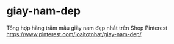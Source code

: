 # giay-nam-dep
Tổng hợp hàng trăm mẫu giày nam đẹp nhất trên Shop Pinterest https://www.pinterest.com/loaitotnhat/giay-nam-dep/
